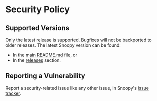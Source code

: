 # Security Policy

## Supported Versions

Only the latest release is supported. Bugfixes will not be backported to older releases.
The latest Snoopy version can be found:
- In the [main README.md](https://github.com/a2o/snoopy) file, or
- In the [releases](https://github.com/a2o/snoopy/releases) section.


## Reporting a Vulnerability

Report a security-related issue like any other issue, in Snoopy's [issue tracker](https://github.com/a2o/snoopy/issues).
